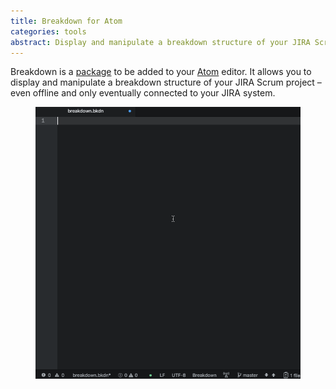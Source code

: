 ```yaml
---
title: Breakdown for Atom
categories: tools
abstract: Display and manipulate a breakdown structure of your JIRA Scrum project – even offline and only eventually connected to your JIRA system.
---
```

Breakdown is a [package](http://atom.io/packages/breakdown) to be added to your [Atom](http://atom.io) editor. It allows you to display and manipulate a breakdown structure of your JIRA Scrum project – even offline and only eventually connected to your JIRA system.

<figure>
<img src="/i/breakdown/breakdown.gif" />
</figure>

